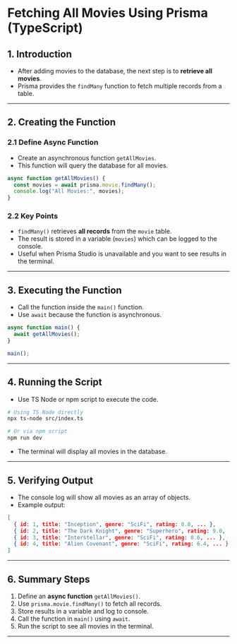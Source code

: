 # Fetching All Movies Using Prisma (TypeScript)

## 1. Introduction

* After adding movies to the database, the next step is to **retrieve all movies**.
* Prisma provides the `findMany` function to fetch multiple records from a table.

---

## 2. Creating the Function

### 2.1 Define Async Function

* Create an asynchronous function `getAllMovies`.
* This function will query the database for all movies.

```ts
async function getAllMovies() {
  const movies = await prisma.movie.findMany();
  console.log("All Movies:", movies);
}
```

### 2.2 Key Points

* `findMany()` retrieves **all records** from the `movie` table.
* The result is stored in a variable (`movies`) which can be logged to the console.
* Useful when Prisma Studio is unavailable and you want to see results in the terminal.

---

## 3. Executing the Function

* Call the function inside the `main()` function.
* Use `await` because the function is asynchronous.

```ts
async function main() {
  await getAllMovies();
}

main();
```

---

## 4. Running the Script

* Use TS Node or npm script to execute the code.

```bash
# Using TS Node directly
npx ts-node src/index.ts

# Or via npm script
npm run dev
```

* The terminal will display all movies in the database.

---

## 5. Verifying Output

* The console log will show all movies as an array of objects.
* Example output:

```json
[
  { id: 1, title: "Inception", genre: "SciFi", rating: 8.8, ... },
  { id: 2, title: "The Dark Knight", genre: "Superhero", rating: 9.0, ... },
  { id: 3, title: "Interstellar", genre: "SciFi", rating: 8.6, ... },
  { id: 4, title: "Alien Covenant", genre: "SciFi", rating: 6.4, ... }
]
```

---

## 6. Summary Steps

1. Define an **async function** `getAllMovies()`.
2. Use `prisma.movie.findMany()` to fetch all records.
3. Store results in a variable and log to console.
4. Call the function in `main()` using `await`.
5. Run the script to see all movies in the terminal.

---